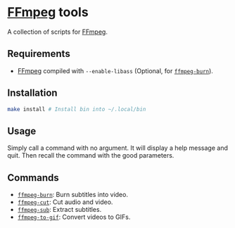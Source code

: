 # [FFmpeg] tools

A collection of scripts for [FFmpeg].

[FFmpeg]: https://ffmpeg.org

## Requirements

- [FFmpeg] compiled with `--enable-libass` (Optional, for [`ffmpeg-burn`]).

## Installation

``` sh
make install # Install bin into ~/.local/bin
```

## Usage

Simply call a command with no argument.
It will display a help message and quit.
Then recall the command with the good parameters.

## Commands

- [`ffmpeg-burn`]: Burn subtitles into video.
- [`ffmpeg-cut`]: Cut audio and video.
- [`ffmpeg-sub`]: Extract subtitles.
- [`ffmpeg-to-gif`]: Convert videos to GIFs.

[`ffmpeg-burn`]: bin/ffmpeg-burn
[`ffmpeg-cut`]: bin/ffmpeg-cut
[`ffmpeg-sub`]: bin/ffmpeg-sub
[`ffmpeg-to-gif`]: bin/ffmpeg-to-gif
